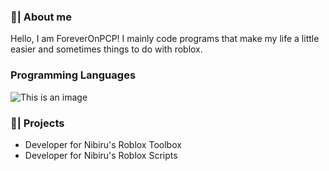 ### 💖| About me
Hello, I am ForeverOnPCP! I mainly code programs that make my life a little easier and sometimes things to do with roblox.

### Programming Languages
![This is an image](https://github.com/abrahamcalf/programming-languages-logos/blob/master/src/python/python_16x16.png)

### 🌱| Projects
- Developer for Nibiru's Roblox Toolbox
- Developer for Nibiru's Roblox Scripts
